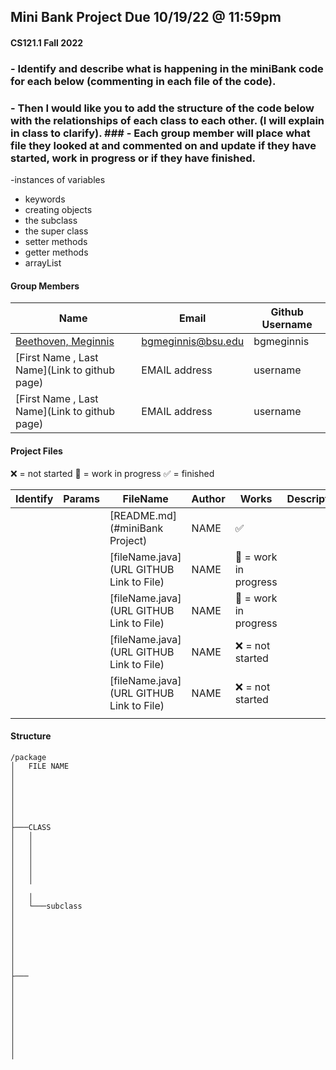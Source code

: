 ## Mini Bank Project  Due 10/19/22 @ 11:59pm 
#### CS121.1 Fall 2022
### - Identify and describe what is happening in the miniBank code for each below (commenting in each file of the code). 
### - Then I would like you to add the structure of the code below with the relationships of each class to each other. (I will explain in class to clarify). ### - Each group member will place what file they looked at and commented on and update if they have started, work in progress or if they have finished. 
-instances of variables
- keywords
- creating objects
- the subclass
- the super class
- setter methods 
- getter methods
- arrayList

#### Group Members

| Name                                          | Email | Github Username |
|-----------------------------------------------| -- |-----------------|
| [Beethoven, Meginnis](https://github.com/bgmeginnis)    | bgmeginnis@bsu.edu  | bgmeginnis      |
| [First Name , Last Name](Link to github page) | EMAIL address | username        |
| [First Name , Last Name](Link to github page) | EMAIL address | username        |

#### Project Files

:x: = not started
:black_square_button: = work in progress
:white_check_mark: = finished 

| Identify| Params | FileName                        | Author  | Works                 | Description/Notes                                         |                 
| ------- | ------------ | ------------------------------- | ------- | -------               | --------------------------------------------------------- |                 
|         |              |[README.md](#miniBank Project)      | NAME     | :white_check_mark: |                                                           |   
|         |              |[fileName.java](URL GITHUB Link to File)       | NAME  | :black_square_button: = work in progress |                             |    |         |              |                                               | NAME  |                   |                                                    |
|         |              |[fileName.java](URL GITHUB Link to File)       | NAME  | :black_square_button: = work in progress|                              |
|         |              |[fileName.java](URL GITHUB Link to File)       | NAME  | :x: = not started |                                                    |
|         |              |[fileName.java](URL GITHUB Link to File)       | NAME  | :x: = not started |                                                    | 
|         |              |                                               |		   |							     |																	                  |

#### Structure

```
/package
│   FILE NAME
│  
│  
│   
│  
│   
│   
├───CLASS
│   │  
│   │   
│   │   
│   │   
│   │   
│   │   
│   
│   │
│   └───subclass
│           
│          
│           
│           
│           
│           
│
├───
│       
│      
│       
│      
│       
│      
│      
│       
│
```
